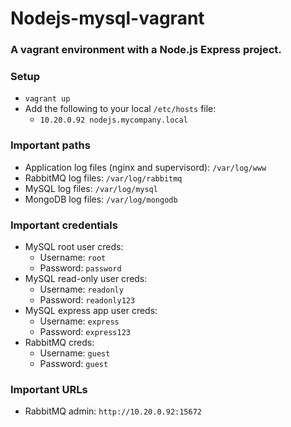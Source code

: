 # Nodejs-mysql-vagrant

### A vagrant environment with a Node.js Express project.

### Setup

* `vagrant up`
* Add the following to your local `/etc/hosts` file:
    * `10.20.0.92 nodejs.mycompany.local`

### Important paths

* Application log files (nginx and supervisord): `/var/log/www`
* RabbitMQ log files: `/var/log/rabbitmq`
* MySQL log files: `/var/log/mysql`
* MongoDB log files: `/var/log/mongodb`

### Important credentials

* MySQL root user creds:
    * Username: `root`
    * Password: `password`
* MySQL read-only user creds:
    * Username: `readonly`
    * Password: `readonly123`
* MySQL express app user creds:
    * Username: `express`
    * Password: `express123`
* RabbitMQ creds:
    * Username: `guest`
    * Password: `guest`

### Important URLs

* RabbitMQ admin: `http://10.20.0.92:15672`
